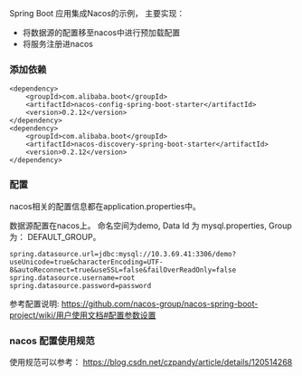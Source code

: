 Spring Boot 应用集成Nacos的示例， 主要实现：
- 将数据源的配置移至nacos中进行预加载配置
- 将服务注册进nacos


### 添加依赖

```
<dependency>
    <groupId>com.alibaba.boot</groupId>
    <artifactId>nacos-config-spring-boot-starter</artifactId>
    <version>0.2.12</version>
</dependency>
<dependency>
    <groupId>com.alibaba.boot</groupId>
    <artifactId>nacos-discovery-spring-boot-starter</artifactId>
    <version>0.2.12</version>
</dependency>
```

### 配置
nacos相关的配置信息都在application.properties中。 

数据源配置在nacos上。 命名空间为demo, Data Id 为 mysql.properties, Group 为： DEFAULT_GROUP。
```
spring.datasource.url=jdbc:mysql://10.3.69.41:3306/demo?useUnicode=true&characterEncoding=UTF-8&autoReconnect=true&useSSL=false&failOverReadOnly=false
spring.datasource.username=root
spring.datasource.password=password
```
参考配置说明: https://github.com/nacos-group/nacos-spring-boot-project/wiki/用户使用文档#配置参数设置


### nacos 配置使用规范

使用规范可以参考： https://blog.csdn.net/czpandy/article/details/120514268
